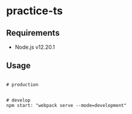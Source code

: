 # practice-ts

## Requirements

- Node.js v12.20.1

## Usage

```

# production


# develop
npm start: "webpack serve --mode=development"
```
